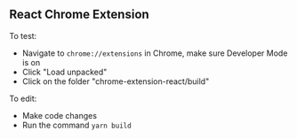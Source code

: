 ## React Chrome Extension
To test:
- Navigate to `chrome://extensions` in Chrome, make sure Developer Mode is on
- Click "Load unpacked"
- Click on the folder "chrome-extension-react/build" 

To edit:
- Make code changes
- Run the command `yarn build`